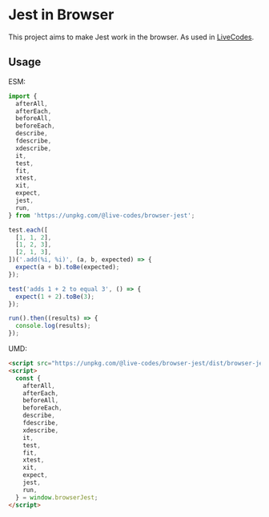 # Jest in Browser

This project aims to make Jest work in the browser. As used in [LiveCodes](https://github.com/live-codes/livecodes).

## Usage

ESM:

```js
import {
  afterAll,
  afterEach,
  beforeAll,
  beforeEach,
  describe,
  fdescribe,
  xdescribe,
  it,
  test,
  fit,
  xtest,
  xit,
  expect,
  jest,
  run,
} from 'https://unpkg.com/@live-codes/browser-jest';

test.each([
  [1, 1, 2],
  [1, 2, 3],
  [2, 1, 3],
])('.add(%i, %i)', (a, b, expected) => {
  expect(a + b).toBe(expected);
});

test('adds 1 + 2 to equal 3', () => {
  expect(1 + 2).toBe(3);
});

run().then((results) => {
  console.log(results);
});
```

UMD:

```html
<script src="https://unpkg.com/@live-codes/browser-jest/dist/browser-jest.umd.js"></script>
<script>
  const {
    afterAll,
    afterEach,
    beforeAll,
    beforeEach,
    describe,
    fdescribe,
    xdescribe,
    it,
    test,
    fit,
    xtest,
    xit,
    expect,
    jest,
    run,
  } = window.browserJest;
</script>
```
